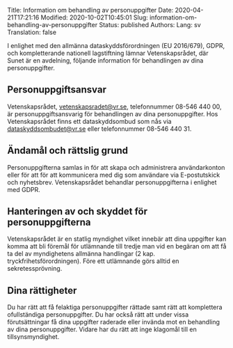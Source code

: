 Title: Information om behandling av personuppgifter
Date: 2020-04-21T17:21:16
Modified: 2020-10-02T10:45:01
Slug: information-om-behandling-av-personuppgifter
Status: published
Authors: 
Lang: sv
Translation: false


I enlighet med den allmänna dataskyddsförordningen (EU 2016/679), GDPR, och kompletterande nationell lagstiftning lämnar Vetenskapsrådet, där Sunet är en avdelning, följande information för behandlingen av dina personuppgifter.


Personuppgiftsansvar
--------------------





Vetenskapsrådet, [vetenskapsradet@vr.se](mailto:vetenskapsradet@vr.se), telefonnummer 08-546 440 00, är personuppgiftsansvarig för behandlingen av dina personuppgifter. Hos Vetenskapsrådet finns ett dataskyddsombud som nås via [dataskyddsombudet@vr.se](mailto:dataskyddsombudet@vr.se) eller telefonnummer 08-546 440 31.


Ändamål och rättslig grund
--------------------------


Personuppgifterna samlas in för att skapa och administrera användarkonton eller för att för att kommunicera med dig som användare via E-postutskick och nyhetsbrev. Vetenskapsrådet behandlar personuppgifterna i enlighet med GDPR.


Hanteringen av och skyddet för personuppgifterna
------------------------------------------------


Vetenskapsrådet är en statlig myndighet vilket innebär att dina uppgifter kan komma att bli föremål för utlämnande till tredje man vid en begäran om att få ta del av myndighetens allmänna handlingar (2 kap. tryckfrihetsförordningen). Före ett utlämnande görs alltid en sekretessprövning.


Dina rättigheter
----------------


Du har rätt att få felaktiga personuppgifter rättade samt rätt att komplettera ofullständiga personuppgifter. Du har också rätt att under vissa förutsättningar få dina uppgifter raderade eller invända mot en behandling av dina personuppgifter. Vidare har du rätt att inge klagomål till en tillsynsmyndighet.


 




